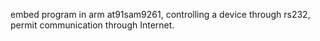 embed program in arm at91sam9261, controlling a device through rs232, permit communication through Internet.